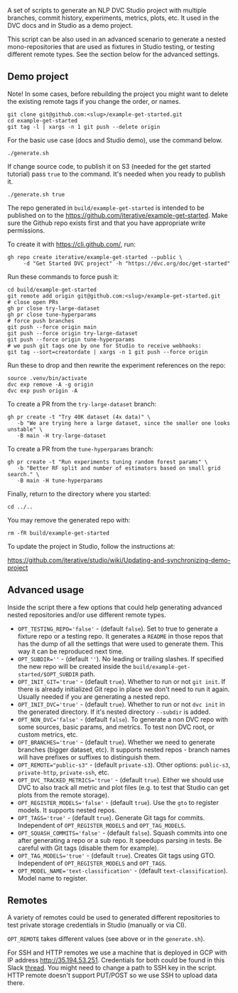 A set of scripts to generate an NLP DVC Studio project with multiple branches,
commit history, experiments, metrics, plots, etc. It used in the DVC docs and in
Studio as a demo project. 

This script can be also used in an advanced scenario to generate a nested
mono-repositories that are used as fixtures in Studio testing, or testing
different remote types. See the section below for the advanced settings.

## Demo project

Note! In some cases, before rebuilding the project you might want to delete the
existing remote tags if you change the order, or names.

```shell
git clone git@github.com:<slug>/example-get-started.git
cd example-get-started
git tag -l | xargs -n 1 git push --delete origin
```

For the basic use case (docs and Studio demo), use the command below.

```shell
./generate.sh
```

If change source code, to publish it on S3 (needed for the get started tutorial)
pass `true` to the command. It's needed when you ready to publish it.

```shell
./generate.sh true
```

The repo generated in `build/example-get-started` is intended to be published on
to the https://github.com/iterative/example-get-started. Make sure the Github
repo exists first and that you have appropriate write permissions.

To create it with https://cli.github.com/, run:

```shell
gh repo create iterative/example-get-started --public \
     -d "Get Started DVC project" -h "https://dvc.org/doc/get-started"
```

Run these commands to force push it:

```shell
cd build/example-get-started
git remote add origin git@github.com:<slug>/example-get-started.git
# close open PRs
gh pr close try-large-dataset
gh pr close tune-hyperparams
# force push branches
git push --force origin main
git push --force origin try-large-dataset
git push --force origin tune-hyperparams
# we push git tags one by one for Studio to receive webhooks:
git tag --sort=creatordate | xargs -n 1 git push --force origin
```

Run these to drop and then rewrite the experiment references on the repo:

```shell
source .venv/bin/activate
dvc exp remove -A -g origin
dvc exp push origin -A
```

To create a PR from the `try-large-dataset` branch:

```shell
gh pr create -t "Try 40K dataset (4x data)" \
   -b "We are trying here a large dataset, since the smaller one looks unstable" \
   -B main -H try-large-dataset
```

To create a PR from the `tune-hyperparams` branch:

```shell
gh pr create -t "Run experiments tuning random forest params" \
   -b "Better RF split and number of estimators based on small grid search." \
   -B main -H tune-hyperparams
```

Finally, return to the directory where you started:

```shell
cd ../..
```

You may remove the generated repo with:

```shell
rm -fR build/example-get-started
```

To update the project in Studio, follow the instructions at:

https://github.com/iterative/studio/wiki/Updating-and-synchronizing-demo-project


## Advanced usage

Inside the script there a few options that could help generating advanced nested
repositories and/or use different remote types.

- `OPT_TESTING_REPO='false'` - (default `false`). Set to true to generate a
  fixture repo or a testing repo. It generates a `README` in those repos that
  has the dump of all the settings that were used to generate them. This way it
  can be reproduced next time.
- `OPT_SUBDIR=''` - (default `''`). No leading or trailing slashes. If specified
  the new repo will be created inside the 
  `build/example-get-started/$OPT_SUBDIR` path.
- `OPT_INIT_GIT='true'` - (default `true`). Whether to run or not `git init`. If
  there is already initialized Git repo in place we don't need to run it again.
  Usually needed if you are generating a nested repo.
- `OPT_INIT_DVC='true'` - (default `true`). Whether to run or not
  `dvc init` in the generated directory. If it's nested directory `--subdir` is
  added.
- `OPT_NON_DVC='false'` - (default `false`). To generate a non DVC repo with
  some sources, basic params, and metrics. To test non DVC root, or custom
  metrics, etc.
- `OPT_BRANCHES='true'` - (default `true`). Whether we need to generate
  branches (bigger dataset, etc). It supports nested repos - branch names will
  have prefixes or suffixes to distinguish them.
- `OPT_REMOTE="public-s3"` - (default `private-s3`). Other options: `public-s3`,
  `private-http`, `private-ssh`, etc.
- `OPT_DVC_TRACKED_METRICS='true'` - (default `true`). Either we should use
  DVC to also track all metric and plot files (e.g. to test that Studio can get
  plots from the remote storage).
- `OPT_REGISTER_MODELS='false'` - (default `true`). Use the `gto` to register
  models. It supports nested repos.
- `OPT_TAGS='true'` - (default `true`). Generate Git tags for commits.
  Independent of `OPT_REGISTER_MODELS` and `OPT_TAG_MODELS`.
- `OPT_SQUASH_COMMITS='false'` - (default `false`). Squash commits into one
  after generating a repo or a sub repo. It speedups parsing in tests. Be
  careful with Git tags (disable them for example).
- `OPT_TAG_MODELS='true'` - (default `true`). Creates Git tags using GTO.
  Independent of `OPT_REGISTER_MODELS` and `OPT_TAGS`.
- `OPT_MODEL_NAME='text-classification'` - (default `text-classification`).
  Model name to register.

## Remotes

A variety of remotes could be used to generated different repositories to test
private storage credentials in Studio (manually or via CI).

`OPT_REMOTE` takes different values (see above or in the `generate.sh`).

For SSH and HTTP remotes we use a machine that is deployed in GCP with IP
address http://35.194.53.251. Credentials for both could be found in this Slack
[thread](https://iterativeai.slack.com/archives/CUSNDR35K/p1595393188054200).
You might need to change a path to SSH key in the script. HTTP remote doesn't
support PUT/POST so we use SSH to upload data there.
